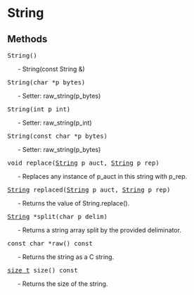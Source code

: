 <!-- HTML Specific Tags -->
<title>(Class) String - Twisted Engine Documentation (Master Branch)</title>
<link rel="stylesheet" href="class.css">
<script src="https://cdn.jsdelivr.net/gh/google/code-prettify@master/loader/run_prettify.js"></script>

# String

## Methods

<pre class="prettyprint">String()</pre>
<ul>- String(const String &)</ul>

<pre class="prettyprint">String(char *p_bytes)</pre>
<ul>- Setter: raw_string(p_bytes)</ul>

<pre class="prettyprint">String(int p_int)</pre>
<ul>- Setter: raw_string(p_int)</ul>

<pre class="prettyprint">String(const char *p_bytes)</pre>
<ul>- Setter: raw_string(p_bytes)</ul>

<pre class="prettyprint">void replace(<a href="string.html">String</a> p_auct, <a href="string.html">String</a> p_rep)</pre>
<ul>- Replaces any instance of p_auct in this string with p_rep.</ul>

<pre class="prettyprint"><a href="string.html">String</a> replaced(<a href="string.html">String</a> p_auct, <a href="string.html">String</a> p_rep)</pre>
<ul>- Returns the value of String.replace().</ul>

<pre class="prettyprint"><a href="string.html">String</a> *split(char p_delim)</pre>
<ul>- Returns a string array split by the provided deliminator.</ul>

<pre class="prettyprint">const char *raw() const</pre>
<ul>- Returns the string as a C string.</ul>

<pre class="prettyprint"><a href="https://en.cppreference.com/w/c/types/size_t">size_t</a> size() const</pre>
<ul>- Returns the size of the string.</ul>